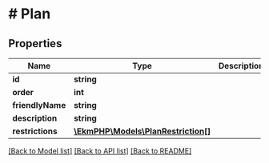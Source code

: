 # # Plan

## Properties

Name | Type | Description | Notes
------------ | ------------- | ------------- | -------------
**id** | **string** |  | [optional]
**order** | **int** |  | [optional]
**friendlyName** | **string** |  | [optional]
**description** | **string** |  | [optional]
**restrictions** | [**\EkmPHP\Models\PlanRestriction[]**](PlanRestriction.md) |  | [optional]

[[Back to Model list]](../../README.md#models) [[Back to API list]](../../README.md#endpoints) [[Back to README]](../../README.md)
